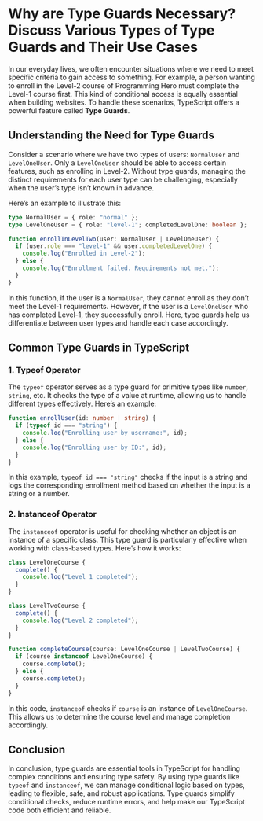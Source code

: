 
# Why are Type Guards Necessary? Discuss Various Types of Type Guards and Their Use Cases

In our everyday lives, we often encounter situations where we need to meet specific criteria to gain access to something. For example, a person wanting to enroll in the Level-2 course of Programming Hero must complete the Level-1 course first. This kind of conditional access is equally essential when building websites. To handle these scenarios, TypeScript offers a powerful feature called **Type Guards**.

## Understanding the Need for Type Guards

Consider a scenario where we have two types of users: `NormalUser` and `LevelOneUser`. Only a `LevelOneUser` should be able to access certain features, such as enrolling in Level-2. Without type guards, managing the distinct requirements for each user type can be challenging, especially when the user’s type isn’t known in advance.

Here’s an example to illustrate this:

```typescript
type NormalUser = { role: "normal" };
type LevelOneUser = { role: "level-1"; completedLevelOne: boolean };

function enrollInLevelTwo(user: NormalUser | LevelOneUser) {
  if (user.role === "level-1" && user.completedLevelOne) {
    console.log("Enrolled in Level-2");
  } else {
    console.log("Enrollment failed. Requirements not met.");
  }
}
```

In this function, if the user is a `NormalUser`, they cannot enroll as they don’t meet the Level-1 requirements. However, if the user is a `LevelOneUser` who has completed Level-1, they successfully enroll. Here, type guards help us differentiate between user types and handle each case accordingly.

## Common Type Guards in TypeScript

### 1. **Typeof Operator**

The `typeof` operator serves as a type guard for primitive types like `number`, `string`, etc. It checks the type of a value at runtime, allowing us to handle different types effectively. Here’s an example:

```typescript
function enrollUser(id: number | string) {
  if (typeof id === "string") {
    console.log("Enrolling user by username:", id);
  } else {
    console.log("Enrolling user by ID:", id);
  }
}
```

In this example, `typeof id === "string"` checks if the input is a string and logs the corresponding enrollment method based on whether the input is a string or a number.

### 2. **Instanceof Operator**

The `instanceof` operator is useful for checking whether an object is an instance of a specific class. This type guard is particularly effective when working with class-based types. Here’s how it works:

```typescript
class LevelOneCourse {
  complete() {
    console.log("Level 1 completed");
  }
}

class LevelTwoCourse {
  complete() {
    console.log("Level 2 completed");
  }
}

function completeCourse(course: LevelOneCourse | LevelTwoCourse) {
  if (course instanceof LevelOneCourse) {
    course.complete();
  } else {
    course.complete();
  }
}
```

In this code, `instanceof` checks if `course` is an instance of `LevelOneCourse`. This allows us to determine the course level and manage completion accordingly.

## Conclusion

In conclusion, type guards are essential tools in TypeScript for handling complex conditions and ensuring type safety. By using type guards like `typeof` and `instanceof`, we can manage conditional logic based on types, leading to flexible, safe, and robust applications. Type guards simplify conditional checks, reduce runtime errors, and help make our TypeScript code both efficient and reliable.
